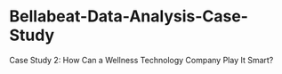 # Bellabeat-Data-Analysis-Case-Study
Case Study 2: How Can a Wellness Technology Company Play It Smart?
